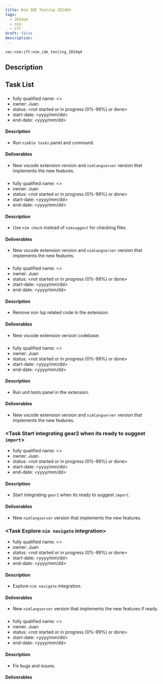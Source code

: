 ```yaml
---
title: Nim IDE Tooling 2024Q4
tags:
  - 2024q4
  - nim
  - ift
draft: false
description:
---
```


`vac:nim:ift:nim_ide_tooling_2024q4`

## Description

## Task List


### <Task Run nimble tasks panel and command>

* fully qualified name: <>
* owner: Juan
* status: <not started or in progress (0%-99%) or done>
* start-date: <yyyy/mm/dd>
* end-date: <yyyy/mm/dd>

#### Description

- Run `nimble tasks` panel and command.

#### Deliverables

- New vscode extension version and `nimlangserver` version that implements the new features.

### <Task Use nim check instead of nimsuggest for checking files>

* fully qualified name: <>
* owner: Juan
* status: <not started or in progress (0%-99%) or done>
* start-date: <yyyy/mm/dd>
* end-date: <yyyy/mm/dd>  

#### Description

- Use `nim check` instead of `nimsuggest` for checking files.

#### Deliverables

- New vscode extension version and `nimlangserver` version that implements the new features.

### <Task Remove non lsp related code in the extension>

* fully qualified name: <>
* owner: Juan
* status: <not started or in progress (0%-99%) or done>
* start-date: <yyyy/mm/dd>
* end-date: <yyyy/mm/dd>

#### Description

- Remove non lsp related code in the extension.

#### Deliverables

- New vscode extension version codebase.

### <Task Run unit tests panel in the extension>

* fully qualified name: <>
* owner: Juan
* status: <not started or in progress (0%-99%) or done>
* start-date: <yyyy/mm/dd>
* end-date: <yyyy/mm/dd>  

#### Description  

- Run unit tests panel in the extension.

#### Deliverables

- New vscode extension version and `nimlangserver` version that implements the new features.

### <Task Start integrating gear2 when its ready to suggest `import`>


* fully qualified name: <>
* owner: Juan
* status: <not started or in progress (0%-99%) or done>
* start-date: <yyyy/mm/dd>
* end-date: <yyyy/mm/dd>

#### Description

- Start integrating `gear2` when its ready to suggest `import`.

#### Deliverables

- New `nimlangserver` version that implements the new features.

### <Task Explore `nim navigate` integration>

* fully qualified name: <>
* owner: Juan
* status: <not started or in progress (0%-99%) or done>
* start-date: <yyyy/mm/dd>
* end-date: <yyyy/mm/dd>

#### Description

- Explore `nim navigate` integration.

#### Deliverables

- New `nimlangserver` version that implements the new features if ready.

### <Task Fix bugs and issues>

  * fully qualified name: <>
* owner: Juan
* status: <not started or in progress (0%-99%) or done>
* start-date: <yyyy/mm/dd>
* end-date: <yyyy/mm/dd>

#### Description

- Fix bugs and issues.

#### Deliverables


